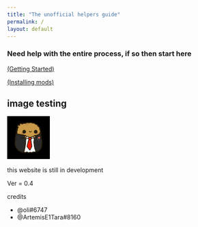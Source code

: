 ```yaml
---
title: "The unofficial helpers guide"
permalink: /
layout: default
---
```


### Need help with the entire process, if so then start here

[(Getting Started)](getting_sidequest.md)


[(Installing mods)](installing_mods.md)

## image testing
<img src="/assets/nuggo.png" style="height: 100px; width:100px;"/>




this website is still in development

Ver = 0.4


credits
 - @oli#6747
 - @ArtemisE1Tara#8160